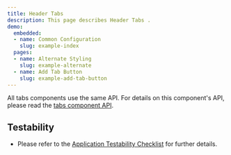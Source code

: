 ```yaml
---
title: Header Tabs
description: This page describes Header Tabs .
demo:
  embedded:
  - name: Common Configuration
    slug: example-index
  pages:
  - name: Alternate Styling
    slug: example-alternate
  - name: Add Tab Button
    slug: example-add-tab-button
---
```


All tabs components use the same API.  For details on this component's API, please read the [tabs component API]( ./tabs).

## Testability

- Please refer to the [Application Testability Checklist](https://design.infor.com/resources/application-testability-checklist) for further details.
